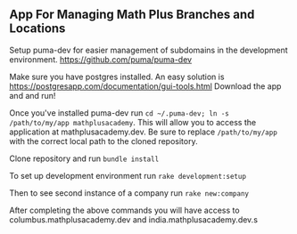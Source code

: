 ## App For Managing Math Plus Branches and Locations

Setup puma-dev for easier management of subdomains in the development environment. https://github.com/puma/puma-dev

Make sure you have postgres installed. An easy solution is https://postgresapp.com/documentation/gui-tools.html Download the app and and run!

Once you've installed puma-dev run `cd ~/.puma-dev; ln -s /path/to/my/app mathplusacademy`. This will allow you to access the application at mathplusacademy.dev. Be sure to replace `/path/to/my/app` with the correct local path to the cloned repository.

Clone repository and run `bundle install`

To set up development environment run `rake development:setup`

Then to see second instance of a company run `rake new:company`

After completing the above commands you will have access to columbus.mathplusacademy.dev and india.mathplusacademy.dev.s
